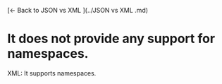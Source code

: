 [← Back to JSON vs XML ](../JSON vs XML .md)

# It does not provide any support for namespaces.

XML: It supports namespaces.